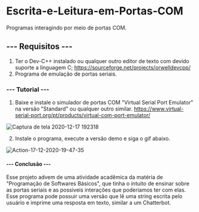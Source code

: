 # Escrita-e-Leitura-em-Portas-COM
Programas interagindo por meio de portas COM.

## --- Requisitos ---
1. Ter o Dev-C++ instalado ou qualquer outro editor de texto com devido suporte a linguagem C; https://sourceforge.net/projects/orwelldevcpp/
2. Programa de emulação de portas seriais.

### --- Tutorial ---

1. Baixe e instale o simulador de portas COM "Virtual Serial Port Emulator" na versão "Standard" ou qualquer outro similar.
https://www.virtual-serial-port.org/pt/products/virtual-com-port-emulator/

![Captura de tela 2020-12-17 192318](https://user-images.githubusercontent.com/34111368/102551420-326dd000-409e-11eb-9864-69616650a4f3.png)

2. Instale o programa, execute a versão demo e siga o gif abaixo.

![Action-17-12-2020-19-47-35](https://user-images.githubusercontent.com/34111368/102553140-220b2480-40a1-11eb-8bd2-66796878e061.gif)

#### --- Conclusão ---

Esse projeto advem de uma atividade acadêmica da matéria de "Programação de Softwares Básicos", que tinha o intuito de ensinar sobre as portas seriais e as possiveis interações que poderiamos ter com elas. Esse programa pode possuir uma versão que lê uma string escrita pelo usuário e imprime uma resposta em texto, similar a um Chatterbot.

